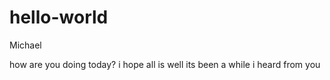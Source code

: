 # hello-world

Michael

how are you doing today?
i hope all is well its been a while i heard from you
